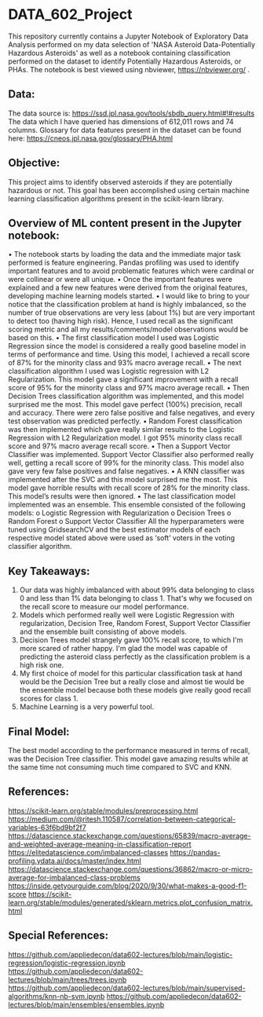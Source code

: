 # DATA_602_Project

This repository currently contains a Jupyter Notebook of Exploratory Data Analysis performed on my data selection of 'NASA Asteroid Data-Potentially Hazardous Asteroids' as well as a notebook containing classification performed on the dataset to identify Potentially Hazardous Asteroids, or PHAs.
The notebook is best viewed using nbviewer, https://nbviewer.org/ .

## Data:
The data source is: https://ssd.jpl.nasa.gov/tools/sbdb_query.html#!#results 
The data which I have queried has dimensions of 612,011 rows and 74 columns.
Glossary for data features present in the dataset can be found here: https://cneos.jpl.nasa.gov/glossary/PHA.html 

## Objective:
This project aims to identify observed asteroids if they are potentially hazardous or not. This goal has been accomplished using certain machine learning classification algorithms present in the scikit-learn library.

## Overview of ML content present in the Jupyter notebook:
•	The notebook starts by loading the data and the immediate major task performed is feature engineering. Pandas profiling was used to identify important features and to avoid problematic features which were cardinal or were collinear or were all unique.
•	Once the important features were explained and a few new features were derived from the original features, developing machine learning models started.
•	I would like to bring to your notice that the classification problem at hand is highly imbalanced, so the number of true observations are very less (about 1%) but are very important to detect too (having high risk). Hence, I used recall as the significant scoring metric and all my results/comments/model observations would be based on this.
•	The first classification model I used was Logistic Regression since the model is considered a really good baseline model in terms of performance and time. Using this model, I achieved a recall score of 87% for the minority class and 93% macro average recall.
•	The next classification algorithm I used was Logistic regression with L2 Regularization. This model gave a significant improvement with a recall score of 95% for the minority class and 97% macro average recall.
•	Then Decision Trees classification algorithm was implemented, and this model surprised me the most. This model gave perfect (100%)  precision, recall and accuracy. There were zero false positive and false negatives, and every test observation was predicted perfectly.
•	Random Forest classification was then implemented which gave really similar results to the Logistic Regression with L2 Regularization model. I got 95% minority class recall score and 97% macro average recall score.
•	Then a Support Vector Classifier was implemented. Support Vector Classifier also performed really well, getting a recall score of 99% for the minority class. This model also gave very few false positives and false negatives.
•	A KNN classifier was implemented after the SVC and this model surprised me the most. This model gave horrible results with recall score of 28% for the minority class. This model’s results were then ignored.
•	The last classification model implemented was an ensemble. This ensemble consisted of the following models:
o	Logistic Regression with Regularization
o	Decision Trees
o	Random Forest
o	Support Vector Classifier
All the hyperparameters were tuned using GridsearchCV and the best estimator models of each respective model stated above were used as ‘soft’ voters in the voting classifier algorithm.

## Key Takeaways:
1. Our data was highly imbalanced with about 99% data belonging to class 0 and less than 1% data belonging to class 1. That's why we focused on the recall score to measure our model performance.
2. Models which performed really well were Logistic Regression with regularization, Decision Tree, Random Forest, Support Vector Classifier and the ensemble built consisting of above models.
3. Decision Trees model strangely gave 100% recall score, to which I'm more scared of rather happy. I'm glad the model was capable of predicting the asteroid class perfectly as the classification problem is a high risk one.
4. My first choice of model for this particular classification task at hand would be the Decision Tree but a really close and almost tie would be the ensemble model because both these models give really good recall scores for class 1.
5. Machine Learning is a very powerful tool.

## Final Model:
The best model according to the performance measured in terms of recall, was the Decision Tree classifier. This model gave amazing results while at the same time not consuming much time compared to SVC and KNN.

## References:
https://scikit-learn.org/stable/modules/preprocessing.html
https://medium.com/@ritesh.110587/correlation-between-categorical-variables-63f6bd9bf2f7
https://datascience.stackexchange.com/questions/65839/macro-average-and-weighted-average-meaning-in-classification-report
https://elitedatascience.com/imbalanced-classes
https://pandas-profiling.ydata.ai/docs/master/index.html
https://datascience.stackexchange.com/questions/36862/macro-or-micro-average-for-imbalanced-class-problems
https://inside.getyourguide.com/blog/2020/9/30/what-makes-a-good-f1-score
https://scikit-learn.org/stable/modules/generated/sklearn.metrics.plot_confusion_matrix.html

## Special References:
https://github.com/appliedecon/data602-lectures/blob/main/logistic-regression/logistic-regression.ipynb
https://github.com/appliedecon/data602-lectures/blob/main/trees/trees.ipynb
https://github.com/appliedecon/data602-lectures/blob/main/supervised-algorithms/knn-nb-svm.ipynb
https://github.com/appliedecon/data602-lectures/blob/main/ensembles/ensembles.ipynb
